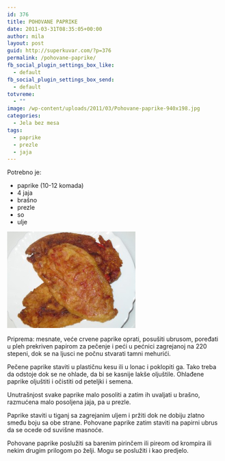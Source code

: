 ```yaml
---
id: 376
title: POHOVANE PAPRIKE
date: 2011-03-31T08:35:05+00:00
author: mila
layout: post
guid: http://superkuvar.com/?p=376
permalink: /pohovane-paprike/
fb_social_plugin_settings_box_like:
  - default
fb_social_plugin_settings_box_send:
  - default
totvreme:
  - ""
image: /wp-content/uploads/2011/03/Pohovane-paprike-940x198.jpg
categories:
  - Jela bez mesa
tags:
  - paprike
  - prezle
  - jaja
---
```

Potrebno je:

  * paprike (10-12 komada)
  * 4 jaja
  * brašno
  * prezle
  * so
  * ulje

<img class="alignnone size-medium wp-image-4601" title="Pohovane paprike" src="/wp-content/uploads/2011/03/Pohovane-paprike-300x225.jpg" alt="" width="300" height="225" /> 

Priprema: mesnate, veće crvene paprike oprati, posušiti ubrusom, poređati u pleh prekriven papirom za pečenje i peći u pećnici zagrejanoj na 220 stepeni, dok se na ljusci ne počnu stvarati tamni mehurići.

Pečene paprike staviti u plastičnu kesu ili u lonac i poklopiti ga. Tako treba da odstoje dok se ne ohlade, da bi se kasnije lakše oljuštile. Ohlađene paprike oljuštiti i očistiti od peteljki i semena.

Unutrašnjost svake paprike malo posoliti a zatim ih uvaljati u brašno, razmućena malo posoljena jaja, pa u prezle.

Paprike staviti u tiganj sa zagrejanim uljem i pržiti dok ne dobiju zlatno smeđu boju sa obe strane. Pohovane paprike zatim staviti na papirni ubrus da se ocede od suvišne masnoće.

Pohovane paprike poslužiti sa barenim pirinčem ili pireom od krompira ili nekim drugim prilogom po želji. Mogu se poslužiti i kao predjelo.